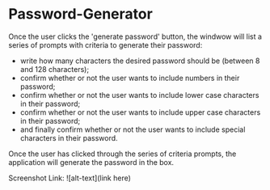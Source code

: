# Password-Generator

Once the user clicks the 'generate password' button, the windwow will list a series of prompts with criteria to generate their password: 
- write how many characters the desired password should be (between 8 and 128 characters);
- confirm whether or not the user wants to include numbers in their password;
- confirm whether or not the user wants to include lower case characters in their password;
- confirm whether or not the user wants to include upper case characters in their password;
- and finally confirm whether or not the user wants to include special characters in their password.

Once the user has clicked through the series of criteria prompts, the application will generate the password in the box.

Screenshot Link:
 ![alt-text](link here)
